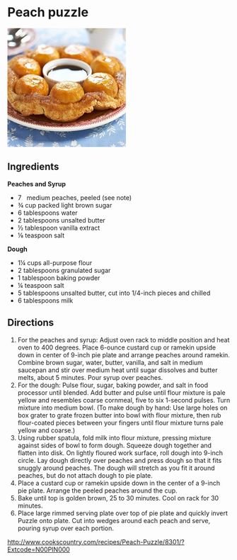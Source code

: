 # Peach puzzle

![peach_puzzle.png](../../images/peach_puzzle.png)


## Ingredients

**Peaches and Syrup**

  * 7   medium peaches, peeled (see note)
  * ¾ cup packed light brown sugar
  * 6 tablespoons water
  * 2 tablespoons unsalted butter
  * ½ tablespoon vanilla extract
  * ⅛ teaspoon salt

**Dough**

  * 1¼ cups all-purpose flour
  * 2 tablespoons granulated sugar
  * 1 tablespoon baking powder
  * ¼ teaspoon salt
  * 5 tablespoons unsalted butter, cut into 1/4-inch pieces and chilled
  * 6 tablespoons milk

## Directions

1. For the peaches and syrup: Adjust oven rack to middle position and heat oven to 400 degrees. Place 6-ounce custard cup or ramekin upside down in center of 9-inch pie plate and arrange peaches around ramekin. Combine brown sugar, water, butter, vanilla, and salt in medium saucepan and stir over medium heat until sugar dissolves and butter melts, about 5 minutes. Pour syrup over peaches.
2. For the dough: Pulse flour, sugar, baking powder, and salt in food processor until blended. Add butter and pulse until flour mixture is pale yellow and resembles coarse cornmeal, five to six 1-second pulses. Turn mixture into medium bowl. (To make dough by hand: Use large holes on box grater to grate frozen butter into bowl with flour mixture, then rub flour-coated pieces between your fingers until flour mixture turns pale yellow and coarse.)
3. Using rubber spatula, fold milk into flour mixture, pressing mixture against sides of bowl to form dough. Squeeze dough together and flatten into disk. On lightly floured work surface, roll dough into 9-inch circle. Lay dough directly over peaches and press dough so that it fits snuggly around peaches. The dough will stretch as you fit it around peaches, but do not attach dough to pie plate. 
4. Place a custard cup or ramekin upside down in the center of a 9-inch pie plate. Arrange the peeled peaches around the cup.
5. Bake until top is golden brown, 25 to 30 minutes. Cool on rack for 30 minutes.
6. Place large rimmed serving plate over top of pie plate and quickly invert Puzzle onto plate. Cut into wedges around each peach and serve, pouring syrup over each portion.

<http://www.cookscountry.com/recipes/Peach-Puzzle/8301/?Extcode=N00PIN000>  

